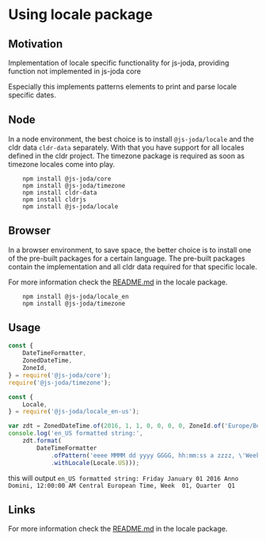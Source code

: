# Using locale package

## Motivation

Implementation of locale specific functionality for js-joda, providing function not implemented in js-joda core

Especially this implements patterns elements to print and parse locale specific dates.

## Node

In a node environment, the best choice is to install `@js-joda/locale` and 
the cldr data `cldr-data` separately. With that you have support for all locales defined in the cldr project.
The timezone package is required as soon as timezone locales come into play.

```shell
    npm install @js-joda/core
    npm install @js-joda/timezone
    npm install cldr-data
    npm install cldrjs
    npm install @js-joda/locale
```

## Browser

In a browser environment, to save space, the better choice is to install one of the pre-built packages
for a certain language. 
The pre-built packages contain the implementation and all cldr data required for that specific locale.

For more information check the [README.md](https://github.com/js-joda/js-joda/blob/master/packages/locale/README.md)
in the locale package.

```shell
    npm install @js-joda/locale_en
    npm install @js-joda/timezone
```

## Usage

```javascript
const {
    DateTimeFormatter,
    ZonedDateTime,
    ZoneId,
} = require('@js-joda/core');
require('@js-joda/timezone');

const {
    Locale,
} = require('@js-joda/locale_en-us');

var zdt = ZonedDateTime.of(2016, 1, 1, 0, 0, 0, 0, ZoneId.of('Europe/Berlin'));
console.log('en_US formatted string:', 
    zdt.format(
        DateTimeFormatter
            .ofPattern('eeee MMMM dd yyyy GGGG, hh:mm:ss a zzzz, \'Week \' ww, \'Quarter \' QQQ')
            .withLocale(Locale.US)));
```

this will output `en_US formatted string: Friday January 01 2016 Anno Domini, 12:00:00 AM Central European Time, Week  01, Quarter  Q1`

## Links

For more information check the [README.md](https://github.com/js-joda/js-joda/blob/master/packages/locale/README.md)
in the locale package.
